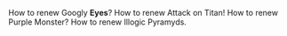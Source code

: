 How to renew Googly **Eyes**?
How to renew Attack on Titan!
How to renew Purple Monster?
How to renew Illogic Pyramyds.
